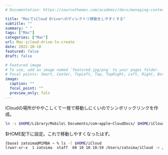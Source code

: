 ```yaml
---
# Documentation: https://sourcethemes.com/academic/docs/managing-content/

title: "MacでiCloud Driveへのディレクトリ移動をしやすくする"
subtitle: ""
summary: " "
tags: ["Mac"]
categories: ["Mac"]
url: Mac-icloud-drive-ln-create
date: 2022-10-10
featured: false
draft: false

# Featured image
# To use, add an image named `featured.jpg/png` to your pages folder.
# Focal points: Smart, Center, TopLeft, Top, TopRight, Left, Right, BottomLeft, Bottom, BottomRight.
image:
  caption: ""
  focal_point: ""
  preview_only: fals
---
```


iCloudの場所がややこしくて一発で移動しにくいのでシンボリックリンクを作成。

```sh
ln -s $HOME/Library/Mobile\ Documents/com~apple~CloudDocs/ $HOME/iCloud
```

$HOME配下に設定。これで移動しやすくなったはず。

```sh
(base) zatoima@M1MBA ~ % ls -l $HOME/iCloud
lrwxr-xr-x  1 zatoima  staff  60 10 10 10:59 /Users/zatoima/iCloud -> /Users/zatoima/Library/Mobile Docu
```

